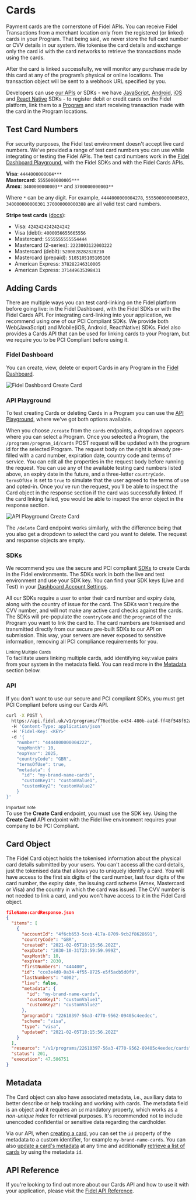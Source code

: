 # Cards

Payment cards are the cornerstone of Fidel APIs. You can receive Fidel Transactions from a merchant location only from the registered (or linked) cards in your Program. That being said, we never store the full card number or CVV details in our system. We tokenise the card details and exchange only the card id with the card networks to retrieve the transactions made using the cards.

After the card is linked successfully, we will monitor any purchase made by this card at any of the program’s physical or online locations. The transaction object will be sent to a webhook URL specified by you.

Developers can use [our APIs](https://reference.fidel.uk/reference/create-card) or SDKs - we have [JavaScript](/select/sdks/web/v3), [Android](/select/sdks/android/guide-v2), [iOS](/select/sdks/ios/guide-v2) and [React Native](/select/sdks/react-native/guide-v2) SDKs - to register debit or credit cards on the Fidel platform, link them to a [Program](/select/programs) and start receiving transaction made with the card in the Program locations.

## Test Card Numbers

For security purposes, the Fidel test environment doesn't accept live card numbers. We've provided a range of test card numbers you can use while integrating or testing the Fidel APIs. The test card numbers work in the [Fidel Dashboard Playground](https://dashboard.fidel.uk/playground), with the Fidel SDKs and with the Fidel Cards APIs.

**Visa**: `4444000000004***`  
**Mastercard**: `5555000000005***`  
**Amex**: `3400000000003**` and `3700000000003**`

Where `*` can be any digit. For example, `4444000000004278`, `5555000000005093`, `340000000000301` `370000000000388` are all valid test card numbers.

**Stripe test cards** ([docs](https://docs.stripe.com/testing)):
- Visa: `4242424242424242`
- Visa (debt): `4000056655665556`
- Mastercard: `5555555555554444`
- Mastercard (2-series): `2223003122003222`
- Mastercard (debit): `5200828282828210`
- Mastercard (prepaid): `5105105105105100`
- American Express: `378282246310005`
- American Express: `371449635398431`

## Adding Cards

There are multiple ways you can test card-linking on the Fidel platform before going live: in the Fidel Dashboard, with the Fidel SDKs or with the Fidel Cards API. For integrating card-linking into your application, we recommend using one of our PCI Compliant SDKs. We provide both Web(JavaScript) and Mobile(iOS, Android, ReactNative) SDKs. Fidel also provides a Cards API that can be used for linking cards to your Program, but we require you to be PCI Compliant before using it.

### Fidel Dashboard

You can create, view, delete or export Cards in any Program in the [Fidel Dashboard](https://dashboard.fidel.uk/cards).

![Fidel Dashboard Create Card](https://docs.fidel.uk/assets/images/gifs/dashboard-new-card.gif "Fidel API Dashboard Create Card")

### API Playground

To test creating Cards or deleting Cards in a Program you can use the [API Playground](https://dashboard.fidel.uk/playground), where we've got both options available.

When you choose `/create` from the `cards` endpoints, a dropdown appears where you can select a Program. Once you selected a Program, the `/programs/program_id/cards` POST request will be updated with the program id for the selected Program. The request body on the right is already pre-filled with a card number, expiration date, country code and terms of service. You can edit all the properties in the request body before running the request. You can use any of the available testing card numbers listed above, an expiry date in the future, and a three-letter `countryCode`. `termsOfUse` is set to `true` to simulate that the user agreed to the terms of use and opted-in. Once you've run the request, you'll be able to inspect the Card object in the response section if the card was successfully linked. If the card linking failed, you would be able to inspect the error object in the response section.

![API Playground Create Card](https://docs.fidel.uk/assets/images/gifs/dashboard-create-card.gif "API Playground Create Card")

The `/delete` Card endpoint works similarly, with the difference being that you also get a dropdown to select the card you want to delete. The request and response objects are empty.

### SDKs

We recommend you use the secure and PCI compliant [SDKs](/select/sdks/web/v3) to create Cards in the Fidel environments. The SDKs work in both the live and test environment and use your SDK key. You can find your SDK keys (Live and Test) in your [Dashboard Account Settings](https://dashboard.fidel.uk/account/plan).

All our SDKs require a user to enter their card number and expiry date, along with the country of issue for the card. The SDKs won't require the CVV number, and will not make any active card checks against the cards. The SDKs will pre-populate the `countryCode` and the `programId` of the Program you want to link the card to. The card numbers are tokenised and transmitted directly from our secure pre-built SDKs to our API on submission. This way, your servers are never exposed to sensitive information, removing all PCI compliance requirements for you.

<div class="info-box">
  <small>Linking Multiple Cards</small><br/>
  To facilitate users linking multiple cards, add identifying key:value pairs from your system in the metadata field. You can read more in the <a href="/cards#Metadata">Metadata</a> section below.
</div>

### API

If you don't want to use our secure and PCI compliant SDKs, you must get PCI Compliant before using our Cards API.

```sh
curl -X POST \
  https://api.fidel.uk/v1/programs/f76ed1be-e434-480b-aa1d-ff48f548f62a/cards
  -H 'Content-Type: application/json'
  -H 'Fidel-Key: <KEY>'
  -d '{
  	"number": "4444000000004222",
    "expMonth": 10,
    "expYear": 2025,
    "countryCode": "GBR",
    "termsOfUse": true,
    "metadata": {
      "id": "my-brand-name-cards",
      "customKey1": "customValue1",
      "customKey2": "customValue2"
    }
}'
```

<div class="info-box">
    <small>Important note</small><br/>
    To use the <strong>Create Card</strong> endpoint, you must use the SDK key. Using the <strong>Create Card</strong> API endpoint with the Fidel live environment requires your company to be PCI Compliant.
</div>

## Card Object

The Fidel Card object holds the tokenised information about the physical card details submitted by your users. You can't access all the card details, just the tokenised data that allows you to uniquely identify a card. You will have access to the first six digits of the card number, last four digits of the card number, the expiry date, the issuing card scheme (Amex, Mastercard or Visa) and the country in which the card was issued. The CVV number is not needed to link a card, and you won't have access to it in the Fidel Card object.

```json
fileName:cardResponse.json
{
  "items": [
    {
      "accountId": "4f6cb653-5ceb-417a-8709-9cb2f8628691",
      "countryCode": "GBR",
      "created": "2021-02-05T18:15:56.202Z",
      "expDate": "2030-10-31T23:59:59.999Z",
      "expMonth": 10,
      "expYear": 2030,
      "firstNumbers": "444400",
      "id": "cce3e4d0-0a34-4f55-8725-e5f5acb5d0f9",
      "lastNumbers": "4002",
      "live": false,
      "metadata": {
        "id": "my-brand-name-cards",
        "customKey1": "customValue1",
        "customKey2": "customValue2"
      },
      "programId": "22610397-56a3-4770-9562-09405c4eedec",
      "scheme": "visa",
      "type": "visa",
      "updated": "2021-02-05T18:15:56.202Z"
    }
  ],
  "resource": "/v1/programs/22610397-56a3-4770-9562-09405c4eedec/cards",
  "status": 201,
  "execution": 47.506751
}
```

## Metadata

The Card object can also have associated metadata, i.e., auxiliary data to better describe or help tracking and working with cards. The metadata field is an object and it requires an `id` mandatory property, which works as a _non-unique index_ for retrieval purposes. It's recommended not to include unencoded confidential or sensitive data regarding the cardholder.

Via our API, when [creating a card](https://reference.fidel.uk/reference/create-card), you can set the `id` property of the metadata to a custom identifier, for example `my-brand-name-cards`. You can also [update a card's metadata](https://reference.fidel.uk/reference/update-card-metadata) at any time and additionally [retrieve a list of cards](https://reference.fidel.uk/v1/reference/list-cards-from-metadata-id) by using the metadata `id`.

## API Reference

If you're looking to find out more about our Cards API and how to use it with your application, please visit the [Fidel API Reference](https://reference.fidel.uk/reference/create-card).

